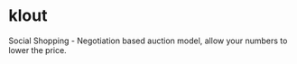 klout
=====

Social Shopping - Negotiation based auction model, allow your numbers to lower the price. 
